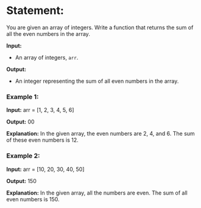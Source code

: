 # Statement:

You are given an array of integers. Write a function that returns the sum of all the even numbers in the array.

**Input:**
- An array of integers, `arr`.

**Output:**
- An integer representing the sum of all even numbers in the array.

### Example 1:

**Input:**
arr = [1, 2, 3, 4, 5, 6]

**Output:**
00

**Explanation:**
In the given array, the even numbers are 2, 4, and 6. The sum of these even numbers is 12.

### Example 2:

**Input:**
arr = [10, 20, 30, 40, 50]


**Output:**
150

**Explanation:**
In the given array, all the numbers are even. The sum of all even numbers is 150.

